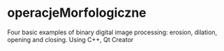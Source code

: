# operacjeMorfologiczne
Four basic examples of binary digital image processing: erosion, dilation, opening and closing. 
Using C++, Qt Creator
